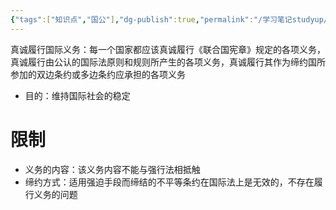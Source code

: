 ```yaml
---
{"tags":["知识点","国公"],"dg-publish":true,"permalink":"/学习笔记studyup/国际公法/真诚履行国际义务原则/","dgPassFrontmatter":true,"created":"2024-11-06T17:43:20.250+08:00","updated":"2024-11-06T17:46:12.932+08:00"}
---
```


真诚履行国际义务：每一个国家都应该真诚履行《联合国宪章》规定的各项义务，真诚履行由公认的国际法原则和规则所产生的各项义务，真诚履行其作为缔约国所参加的双边条约或多边条约应承担的各项义务
- 目的：维持国际社会的稳定
# 限制
- 义务的内容：该义务内容不能与强行法相抵触
- 缔约方式：适用强迫手段而缔结的不平等条约在国际法上是无效的，不存在履行义务的问题